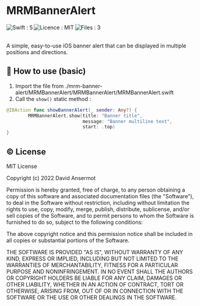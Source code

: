 # MRMBannerAlert

<img align="left" alt="Swift : 5" src="https://img.shields.io/badge/Swift-5-blue.svg" /> <img align="left" alt="Licence : MIT" src="https://img.shields.io/badge/Licence-MIT-blue.svg" /> <img align="left" alt="Files : 3" src="https://img.shields.io/badge/Files-3-blue.svg" />
<br /><br />

A simple, easy-to-use iOS banner alert that can be displayed in multiple positions and directions.

## :notebook: How to use (basic)

1. Import the file from ./mrm-banner-alert/MRMBannerAlert/MRMBannerAlert/MRMBannerAlert.swift
2. Call the ```show()``` static method :
```swift
@IBAction func showBannerAlert(_ sender: Any?) {
        MRMBannerAlert.show(title: "Banner title",
                            message: "Banner multiline text",
                            start: .top)
}
```

## :copyright: License

MIT License

Copyright (c) 2022 David Ansermot

Permission is hereby granted, free of charge, to any person obtaining a copy
of this software and associated documentation files (the "Software"), to deal
in the Software without restriction, including without limitation the rights
to use, copy, modify, merge, publish, distribute, sublicense, and/or sell
copies of the Software, and to permit persons to whom the Software is
furnished to do so, subject to the following conditions:

The above copyright notice and this permission notice shall be included in all
copies or substantial portions of the Software.

THE SOFTWARE IS PROVIDED "AS IS", WITHOUT WARRANTY OF ANY KIND, EXPRESS OR
IMPLIED, INCLUDING BUT NOT LIMITED TO THE WARRANTIES OF MERCHANTABILITY,
FITNESS FOR A PARTICULAR PURPOSE AND NONINFRINGEMENT. IN NO EVENT SHALL THE
AUTHORS OR COPYRIGHT HOLDERS BE LIABLE FOR ANY CLAIM, DAMAGES OR OTHER
LIABILITY, WHETHER IN AN ACTION OF CONTRACT, TORT OR OTHERWISE, ARISING FROM,
OUT OF OR IN CONNECTION WITH THE SOFTWARE OR THE USE OR OTHER DEALINGS IN THE
SOFTWARE.
